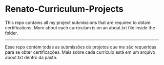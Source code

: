 # Renato-Curriculum-Projects

This repo contains all my project submissions that are required to obtain certifications.
More about each curriculum is on an about.txt file inside the folder.

----

Esse repo contém todas as submissões de projetos que me são requeridas para se obter certificações.
Mais sobre cada currículo está em um arquivo about.txt dentro da pasta.
